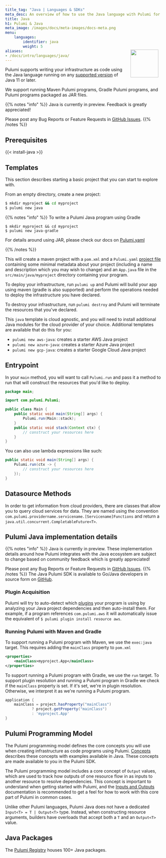 ```yaml
---
title_tag: "Java | Languages & SDKs"
meta_desc: An overview of how to use the Java language with Pulumi for infrastructure as code on any cloud (AWS, Azure, Google Cloud, Kubernetes, etc.).
title: Java
h1: Pulumi & Java
meta_image: /images/docs/meta-images/docs-meta.png
menu:
    languages:
        identifier: java
        weight: 5
aliases:
- /docs/intro/languages/java/
---
```


<img src="/logos/tech/java.svg" align="right" width="90" style="padding:8px; margin-top: -64px">

Pulumi supports writing your infrastructure as code using the Java language running on any [supported version](https://www.oracle.com/java/technologies/java-se-support-roadmap.html) of Java 11 or later.

We support running Maven Pulumi programs, Gradle Pulumi programs, and Pulumi programs packaged as JAR files.

{{% notes "info" %}}
Java is currently in preview. Feedback is greatly appreciated!

Please post any Bug Reports or Feature Requests in [GitHub Issues](https://github.com/pulumi/pulumi-java/issues/new/choose).
{{% /notes %}}

## Prerequisites

{{< install-java >}}

## Templates

This section describes starting a basic project that you can start to explore with.

From an empty directory, create a new project:

```bash
$ mkdir myproject && cd myproject
$ pulumi new java
```

{{% notes "info" %}}
To write a Pulumi Java program using Gradle

```
$ mkdir myproject && cd myproject
$ pulumi new java-gradle
```

For details around using JAR, please check our docs on [Pulumi.yaml](/docs/reference/pulumi-yaml/)

{{% /notes %}}

This will create a maven project with a `pom.xml` and a `Pulumi.yaml` [project file](/docs/concepts/projects/) containing some minimal metadata about your project (including a name and description which you may wish to change) and an `App.java` file in the `src/main/java/myproject` directory containing your program.

To deploy your infrastructure, run `pulumi up` and Pulumi will build your app using maven (gradle is also supported) and perform the operations needed to deploy the infrastructure you have declared.

To destroy your infrastructure, run `pulumi destroy` and Pulumi will terminate the resources that you've declared.

This `java` template is cloud agnostic, and you will need to install additional Java modules for the cloud provider of your choice. Additional templates are available that do this for you:

* `pulumi new aws-java`: creates a starter AWS Java project
* `pulumi new azure-java`: creates a starter Azure Java project
* `pulumi new gcp-java`: creates a starter Google Cloud Java project

## Entrypoint

In your `main` method, you will want to call `Pulumi.run` and pass it a method to run that will construct the resources that you'd like to deploy.

```java
package main;

import com.pulumi.Pulumi;

public class Main {
    public static void main(String[] args) {
        Pulumi.run(Main::stack);
    }
    public static void stack(Context ctx) {
        // construct your resources here
    }
}
```

You can also use lambda expressions like such:

```java
public static void main(String[] args) {
    Pulumi.run(ctx -> {
        // construct your resources here
    });
}
```

## Datasource Methods

In order to get information from cloud providers, there are classes that allow you to query cloud services for data. They are named using the convention `com.pulumi.providername.servicename.[Servicename]Functions` and return a `java.util.concurrent.CompletableFuture<T>`.

## Pulumi Java implementation details

{{% notes "info" %}}
Java is currently in preview. These implementation details around how Pulumi integrates with the Java ecosystem are subject to change based on community feedback which is greatly appreciated!

Please post any Bug Reports or Feature Requests in [GitHub Issues](https://github.com/pulumi/pulumi-java/issues/new/choose).
{{% /notes %}}
The Java Pulumi SDK is available to Go/Java developers in source form on [GitHub](https://github.com/pulumi/pulumi-java).

### Plugin Acquisition

Pulumi will try to auto-detect which [plugins](/docs/cli/commands/pulumi_plugin/?language=java) your program is using by analyzing your Java project dependencies and then auto-install them. For example, if a program references `com.pulumi.aws` it will automatically issue the equivalent of `$ pulumi plugin install resource aws`.

### Running Pulumi with Maven and Gradle

To support running a Pulumi program with Maven, we use the `exec:java` target. This requires adding the `mainClass` property to `pom.xml`

```xml
<properties>
    <mainClass>myproject.App</mainClass>
</properties>
```

To support running a Pulumi program with Gradle, we use the `run` target. To support plugin resolution and running a
Pulumi program in Gradle we check if the `mainClass` property is set. If it's set, we're in plugin resolution. Otherwise, we interpret it as we're running a Pulumi program.

```groovy
application {
    mainClass = project.hasProperty("mainClass")
            ? project.getProperty("mainClass")
            : 'myproject.App'
}
```

## Pulumi Programming Model

The Pulumi programming model defines the core concepts you will use when creating infrastructure as code programs using
Pulumi. [Concepts](/docs/concepts/?language=java) describes these concepts
with examples available in Java. These concepts are made available to you in the Pulumi SDK.

The Pulumi programming model includes a core concept of `Output` values, which are used to track how outputs of one resource flow in as inputs to another resource to resolve dependencies. This concept is important to understand when getting started with Pulumi, and the [Inputs and Outputs](/docs/concepts/inputs-outputs/?language=java) documentation is recommended to get a feel for how to work with this core part of Pulumi in common cases.

Unlike other Pulumi languages, Pulumi Java does not have a dedicated `Input<T> = T | Output<T>` type. Instead, when constructing resource arguments, builders have overloads that accept both a `T` and an `Output<T>` value.

## Java Packages

The [Pulumi Registry](/registry/) houses 100+ Java packages.
